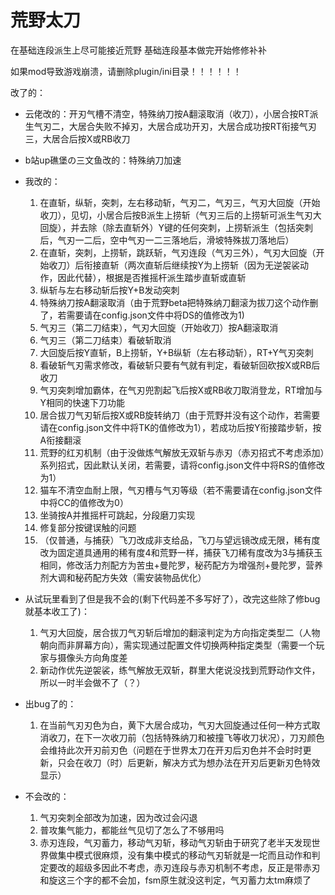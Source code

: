 # 荒野太刀
在基础连段派生上尽可能接近荒野 基础连段基本做完开始修修补补

如果mod导致游戏崩溃，请删除plugin/ini目录！！！！！！

改了的：

- 云佬改的：开刃气槽不清空，特殊纳刀按A翻滚取消（收刀），小居合按RT派生气刃二，大居合失败不掉刃，大居合成功开刃，大居合成功按RT衔接气刃三，大居合后按X或RB收刀
- b站up礁堡の三文鱼改的：特殊纳刀加速
- 我改的：
  1. 在直斩，纵斩，突刺，左右移动斩，气刃二，气刃三，气刃大回旋（开始收刀），见切，小居合后按B派生上捞斩（气刃三后的上捞斩可派生气刃大回旋），并去除（除去直斩外）Y键的任何突刺，上捞斩派生（包括突刺后，气刃一二后，空中气刃一二三落地后，滑坡特殊拔刀落地后）
  2. 在直斩，突刺，上捞斩，跳跃斩，气刃连段（气刃三外），气刃大回旋（开始收刀）后衔接直斩（两次直斩后继续按Y为上捞斩（因为无逆袈裟动作，因此代替），根据是否推摇杆派生踏步直斩或直斩
  3. 纵斩与左右移动斩后按Y+B发动突刺
  4. 特殊纳刀按A翻滚取消（由于荒野beta把特殊纳刀翻滚为拔刀这个动作删了，若需要请在config.json文件中将DS的值修改为1)
  5. 气刃三（第二刀结束），气刃大回旋（开始收刀）按A翻滚取消
  6. 气刃三（第二刀结束）看破斩取消
  7. 大回旋后按Y直斩，B上捞斩，Y+B纵斩（左右移动斩），RT+Y气刃突刺
  8. 看破斩气刃需求修改，看破斩只要有气就有判定，看破斩回砍按X或RB后收刀
  9. 气刃突刺增加霸体，在气刃兜割起飞后按X或RB收刀取消登龙，RT增加与Y相同的快速下刀功能
  10. 居合拔刀气刃斩后按X或RB旋转纳刀（由于荒野并没有这个动作，若需要请在config.json文件中将TK的值修改为1），若成功后按Y衔接踏步斩，按A衔接翻滚
  11. 荒野的红刃机制（由于没做炼气解放无双斩与赤刃（赤刃招式不考虑添加）系列招式，因此默认关闭，若需要，请将config.json文件中将RS的值修改为1）
  12. 猫车不清空血耐上限，气刃槽与气刃等级（若不需要请在config.json文件中将CC的值修改为0）
  13. 坐骑按A并推摇杆可跳起，分段磨刀实现
  14. 修复部分按键误触的问题
  15. （仅普通，与捕获）飞刀改成非支给品，飞刀与望远镜改成无限，稀有度改为固定道具通用的稀有度4和荒野一样，捕获飞刀稀有度改为3与捕获玉相同，修改活力剂配方为苦虫+曼陀罗，秘药配方为增强剂+曼陀罗，营养剂大调和秘药配方失效（需安装物品优化）
- 从试玩里看到了但是我不会的(剩下代码差不多写好了），改完这些除了修bug就基本收工了)：
  1. 气刃大回旋，居合拔刀气刃斩后增加的翻滚判定为方向指定类型二（人物朝向而非屏幕方向），需实现通过配置文件切换两种指定类型（需要一个玩家与摄像头方向角度差
  2. 新动作优先逆袈裟，练气解放无双斩，群里大佬说没找到荒野动作文件，所以一时半会做不了（？）

- 出bug了的：
  1. 在当前气刃刃色为白，黄下大居合成功，气刃大回旋通过任何一种方式取消收刀，在下一次收刀前（包括特殊纳刀和被撞飞等收刀状况），刀刃颜色会维持此次开刃前刃色（问题在于世界太刀在开刃后刃色并不会时时更新，只会在收刀（时）后更新，解决方式为想办法在开刃后更新刃色特效显示）

- 不会改的：
  1. 气刃突刺全部改为加速，因为改过会闪退
  2. 普攻集气能力，都能丝气见切了怎么了不够用吗
  3. 赤刃连段，气刃蓄力，移动气刃斩，移动气刃斩由于研究了老半天发现世界做集中模式很麻烦，没有集中模式的移动气刃斩就是一坨而且动作和判定要改的超级多因此不考虑，赤刃连段与赤刃机制不考虑，反正是带赤刃和旋这三个字的都不会加，fsm原生就没这判定，气刃蓄力太tm麻烦了
